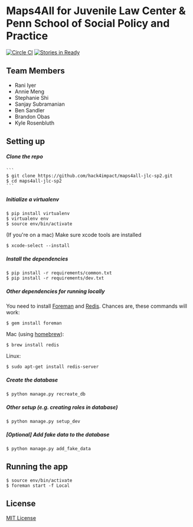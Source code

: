# Maps4All for Juvenile Law Center &amp; Penn School of Social Policy and Practice
 [![Circle CI](https://circleci.com/gh/hack4impact/flask-base.svg?style=svg)](https://circleci.com/gh/hack4impact/flask-base) [![Stories in Ready](https://badge.waffle.io/hack4impact/flask-base.png?label=ready&title=Ready)](https://waffle.io/hack4impact/flask-base)

## Team Members
- Rani Iyer
- Annie Meng
- Stephanie Shi
- Sanjay Subramanian
- Ben Sandler
- Brandon Obas
- Kyle Rosenbluth

## Setting up

##### Clone the repo

    ```
    $ git clone https://github.com/hack4impact/maps4all-jlc-sp2.git
    $ cd maps4all-jlc-sp2
    ```

##### Initialize a virtualenv

```
$ pip install virtualenv
$ virtualenv env
$ source env/bin/activate
```
(If you're on a mac) Make sure xcode tools are installed
```
$ xcode-select --install
```

##### Install the dependencies

```
$ pip install -r requirements/common.txt
$ pip install -r requirements/dev.txt
```

##### Other dependencies for running locally

You need to install [Foreman](https://ddollar.github.io/foreman/) and [Redis](http://redis.io/). Chances are, these commands will work:

```
$ gem install foreman
```

Mac (using [homebrew](http://brew.sh/)):

```
$ brew install redis
```

Linux:

```
$ sudo apt-get install redis-server
```

##### Create the database

```
$ python manage.py recreate_db
```

##### Other setup (e.g. creating roles in database)

```
$ python manage.py setup_dev
```

##### [Optional] Add fake data to the database

```
$ python manage.py add_fake_data
```

## Running the app

```
$ source env/bin/activate
$ foreman start -f Local
```

## License
[MIT License](LICENSE.md)
